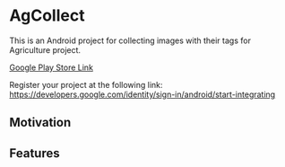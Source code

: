 # AgCollect

This is an Android project for collecting images with their tags for Agriculture project.

[Google Play Store Link](http://www.hyperx.xyz/)

Register your project at the following link:
https://developers.google.com/identity/sign-in/android/start-integrating

## Motivation

## Features

